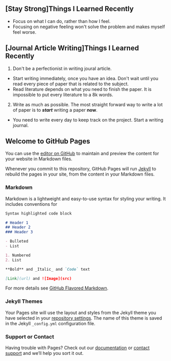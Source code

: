 ## [Stay Strong]Things I Learned Recently
- Focus on what I can do, rather than how I feel. 
- Focusing on negative feeling won't solve the problem and makes myself feel worse.

## [Journal Article Writing]Things I Learned Recently
1. Don't be a perfectionist in writing joural article. 

- Start writing immediately, once you have an idea. Don't wait until you read every piece of paper that is related to the subject. 
- Read literature depends on what you need to finish the paper. It is impossible to put every literature to a 8k words. 

2. Write as much as possible. The most straight forward way to write a lot of paper is to ***start*** writing a paper **now**. 
- You need to write every day to keep track on the project. Start a writing journal. 



## Welcome to GitHub Pages

You can use the [editor on GitHub](https://github.com/lululy/random.noise/edit/gh-pages/index.md) to maintain and preview the content for your website in Markdown files.

Whenever you commit to this repository, GitHub Pages will run [Jekyll](https://jekyllrb.com/) to rebuild the pages in your site, from the content in your Markdown files.

### Markdown

Markdown is a lightweight and easy-to-use syntax for styling your writing. It includes conventions for

```markdown
Syntax highlighted code block

# Header 1
## Header 2
### Header 3

- Bulleted
- List

1. Numbered
2. List

**Bold** and _Italic_ and `Code` text

[Link](url) and ![Image](src)
```

For more details see [GitHub Flavored Markdown](https://guides.github.com/features/mastering-markdown/).

### Jekyll Themes

Your Pages site will use the layout and styles from the Jekyll theme you have selected in your [repository settings](https://github.com/lululy/random.noise/settings). The name of this theme is saved in the Jekyll `_config.yml` configuration file.

### Support or Contact

Having trouble with Pages? Check out our [documentation](https://docs.github.com/categories/github-pages-basics/) or [contact support](https://github.com/contact) and we’ll help you sort it out.
